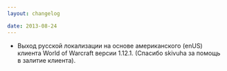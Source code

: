 ```yaml
---
layout: changelog

date: 2013-08-24
---
```


- Выход русской локализации на основе американского (enUS) клиента World of Warcraft версии 1.12.1. (Спасибо skivuha за помощь в залитие клиента).